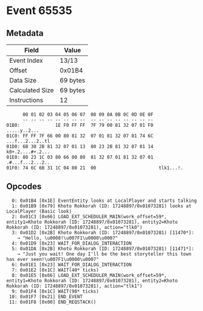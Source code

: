 # Event 65535

## Metadata

| Field           | Value    |
|-----------------|----------|
| Event Index     | 13/13    |
| Offset          | 0x01B4   |
| Data Size       | 69 bytes |
| Calculated Size | 69 bytes |
| Instructions    | 12       |

```
      00 01 02 03 04 05 06 07  08 09 0A 0B 0C 0D 0E 0F
      -- -- -- -- -- -- -- --  -- -- -- -- -- -- -- --
01B0:             1E F0 FF FF  7F 79 00 81 32 07 01 F0      .....y..2...
01C0: FF FF 7F 66 00 80 81 32  07 01 81 32 07 01 74 6C  ...f...2...2..tl
01D0: 6B 30 2B 81 32 07 01 13  80 23 2B 81 32 07 01 14  k0+.2....#+.2...
01E0: 80 23 1C 03 80 66 00 80  81 32 07 01 81 32 07 01  .#...f...2...2..
01F0: 74 6C 6B 31 1C 04 80 21  00                       tlk1...!.       
```

## Opcodes

```
  0: 0x01B4 [0x1E] EventEntity looks at LocalPlayer and starts talking
  1: 0x01B9 [0x79] Khoto Rokkorah (ID: 17248897/0x01073281) looks at LocalPlayer (Basic look)
  2: 0x01C3 [0x66] LOAD_EXT_SCHEDULER_MAIN(work_offset=59*, entity1=Khoto Rokkorah (ID: 17248897/0x01073281), entity2=Khoto Rokkorah (ID: 17248897/0x01073281), action="tlk0")
  3: 0x01D2 [0x2B] Khoto Rokkorah (ID: 17248897/0x01073281) [11470*]:
    → "Hello, \u0008!\u007F1\u0000\u0007"
  4: 0x01D9 [0x23] WAIT_FOR_DIALOG_INTERACTION
  5: 0x01DA [0x2B] Khoto Rokkorah (ID: 17248897/0x01073281) [11471*]:
    → "Just you wait! One day I'll be the best storyteller this town has ever seen!\u007F1\u0000\u0007"
  6: 0x01E1 [0x23] WAIT_FOR_DIALOG_INTERACTION
  7: 0x01E2 [0x1C] WAIT(40* ticks)
  8: 0x01E5 [0x66] LOAD_EXT_SCHEDULER_MAIN(work_offset=59*, entity1=Khoto Rokkorah (ID: 17248897/0x01073281), entity2=Khoto Rokkorah (ID: 17248897/0x01073281), action="tlk1")
  9: 0x01F4 [0x1C] WAIT(90* ticks)
 10: 0x01F7 [0x21] END_EVENT
 11: 0x01F8 [0x00] END_REQSTACK()
```
